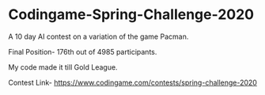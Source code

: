# Codingame-Spring-Challenge-2020

A 10 day AI contest on a variation of the game Pacman.

Final Position- 176th out of 4985 participants. 

My code made it till Gold League.

Contest Link- https://www.codingame.com/contests/spring-challenge-2020
